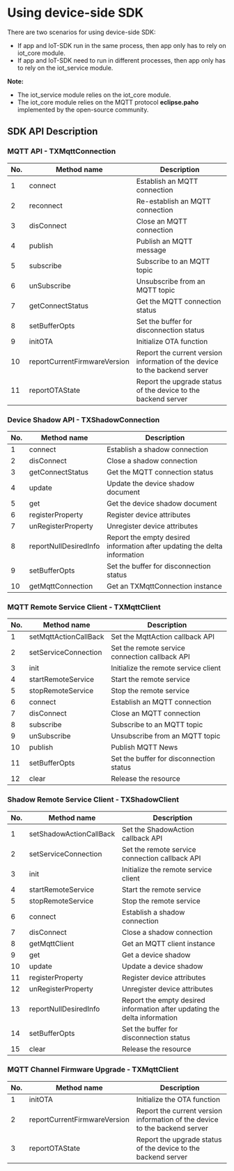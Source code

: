# Using device-side SDK

There are two scenarios for using device-side SDK:

- If app and IoT-SDK run in the same process, then app only has to rely on iot_core module.
- If app and IoT-SDK need to run in different processes, then app only has to rely on the iot_service module.

**Note:**
- The iot_service module relies on the iot_core module.
- The iot_core module relies on the MQTT protocol **eclipse.paho** implemented by the open-source community.

## SDK API Description

### MQTT API - TXMqttConnection

| No. | Method name | Description |
| ---- | ---------------------------- | -----------------------------------|
| 1 | connect | Establish an MQTT connection |
| 2 | reconnect | Re-establish an MQTT connection |
| 3 | disConnect | Close an MQTT connection |
| 4 | publish | Publish an MQTT message |
| 5 | subscribe | Subscribe to an MQTT topic |
| 6 | unSubscribe | Unsubscribe from an MQTT topic |
| 7 | getConnectStatus | Get the MQTT connection status |
| 8 | setBufferOpts | Set the buffer for disconnection status |
| 9 | initOTA | Initialize OTA function |
| 10 | reportCurrentFirmwareVersion | Report the current version information of the device to the backend server |
| 11 | reportOTAState | Report the upgrade status of the device to the backend server |

### Device Shadow API - TXShadowConnection

| No. | Method name | Description |
| ---- | -----------------------------------| ----------------------------------  |
| 1 | connect | Establish a shadow connection |
| 2 | disConnect | Close a shadow connection |
| 3 | getConnectStatus | Get the MQTT connection status |
| 4 | update | Update the device shadow document |
| 5 | get | Get the device shadow document |
| 6 | registerProperty | Register device attributes |
| 7 | unRegisterProperty | Unregister device attributes |
| 8 | reportNullDesiredInfo | Report the empty desired information after updating the delta information |
| 9 | setBufferOpts | Set the buffer for disconnection status |
| 10 | getMqttConnection | Get an TXMqttConnection instance |

### MQTT Remote Service Client - TXMqttClient

| No. | Method name | Description |
| ---- | -----------------------------------| -------------------------------- |
| 1 | setMqttActionCallBack | Set the MqttAction callback API |
| 2 | setServiceConnection | Set the remote service connection callback API |
| 3 | init | Initialize the remote service client |
| 4 | startRemoteService | Start the remote service |
| 5 | stopRemoteService | Stop the remote service |
| 6 | connect | Establish an MQTT connection |
| 7 | disConnect |  Close an MQTT connection |
| 8 | subscribe | Subscribe to an MQTT topic |
| 9 | unSubscribe | Unsubscribe from an MQTT topic |
| 10 | publish | Publish MQTT News |
| 11 | setBufferOpts | Set the buffer for disconnection status |
| 12 | clear | Release the resource |

### Shadow Remote Service Client - TXShadowClient

| No. | Method name | Description |
| ---- | -----------------------------------| -----------------------------------   |
| 1 | setShadowActionCallBack | Set the ShadowAction callback API |
| 2 | setServiceConnection | Set the remote service connection callback API |
| 3 | init | Initialize the remote service client |
| 4 | startRemoteService | Start the remote service |
| 5 | stopRemoteService | Stop the remote service |
| 6 | connect | Establish a shadow connection |
| 7 | disConnect |  Close a shadow connection |
| 8 | getMqttClient | Get an MQTT client instance |
| 9 | get | Get a device shadow |
| 10 | update | Update a device shadow |
| 11 | registerProperty | Register device attributes |
| 12 | unRegisterProperty | Unregister device attributes |
| 13 | reportNullDesiredInfo | Report the empty desired information after updating the delta information |
| 14 | setBufferOpts | Set the buffer for disconnection status |
| 15 | clear | Release the resource |

### MQTT Channel Firmware Upgrade - TXMqttClient

| No. | Method name | Description |
| ---- | -----------------------------------| -------------------------------- |
| 1 | initOTA | Initialize the OTA function |
| 2 | reportCurrentFirmwareVersion | Report the current version information of the device to the backend server |
| 3 | reportOTAState | Report the upgrade status of the device to the backend server |
